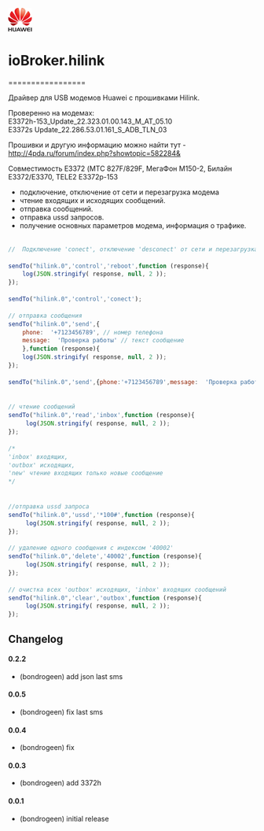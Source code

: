 ![Logo](admin/hilink.png)   
 
# ioBroker.hilink   
=================

Драйвер для USB модемов Huawei с прошивками Hilink.   

Проверенно на модемах:    
E3372h-153_Update_22.323.01.00.143_M_AT_05.10    
E3372s Update_22.286.53.01.161_S_ADB_TLN_03    


Прошивки и другую информацию можно найти тут - http://4pda.ru/forum/index.php?showtopic=582284&   


Совместимость E3372 (МТС 827F/829F, МегаФон M150-2, Билайн E3372/E3370, TELE2 E3372р-153

- подключение, отключение от сети и перезагрузка модема
- чтение входящих и исходящих сообщений.
- отправка сообщений.
- отправка ussd запросов.
- получение основных параметров модема, информация о трафике.


```javascript

//  Подключение 'conect', отключение 'desconect' от сети и перезагрузка модема 'reboot'

sendTo("hilink.0",'control','reboot',function (response){
    log(JSON.stringify( response, null, 2 ));
});

sendTo("hilink.0",'control','conect');

// отправка сообщения
sendTo("hilink.0",'send',{
    phone:  '+7123456789', // номер телефона
    message:  'Проверка работы' // текст сообщение
    },function (response){
    log(JSON.stringify( response, null, 2 ));
});

sendTo("hilink.0",'send',{phone:'+7123456789',message:  'Проверка работы'});


// чтение сообщений 
sendTo("hilink.0",'read','inbox',function (response){
     log(JSON.stringify( response, null, 2 ));
});

/*
'inbox' входящих, 
'outbox' исходящих, 
'new' чтение входящих только новые сообщение 
*/


//отправка ussd запроса
sendTo("hilink.0",'ussd','*100#',function (response){
     log(JSON.stringify( response, null, 2 ));
});

// удаление одного сообщения с индексом '40002'
sendTo("hilink.0",'delete','40002',function (response){
     log(JSON.stringify( response, null, 2 ));
});

// очистка всех 'outbox' исходящих, 'inbox' входящих сообщений
sendTo("hilink.0",'clear','outbox',function (response){
     log(JSON.stringify( response, null, 2 ));
});

```

## Changelog

#### 0.2.2
* (bondrogeen) add json last sms

#### 0.0.5
* (bondrogeen) fix last sms

#### 0.0.4
* (bondrogeen) fix

#### 0.0.3
* (bondrogeen) add 3372h

#### 0.0.1
* (bondrogeen) initial release
